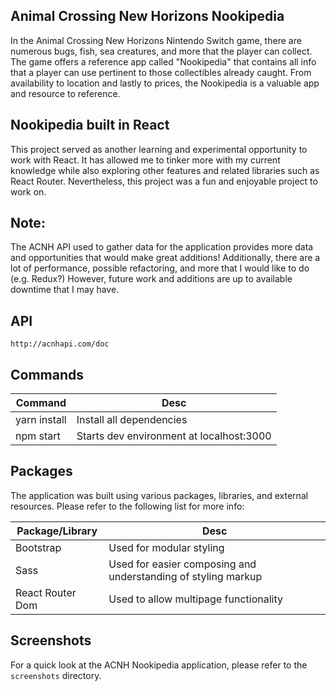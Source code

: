## Animal Crossing New Horizons Nookipedia
In the Animal Crossing New Horizons Nintendo Switch game, there are numerous bugs, fish, sea creatures, 
and more that the player can collect. The game offers a reference app called "Nookipedia" that
contains all info that a player can use pertinent to those collectibles already caught.
From availability to location and lastly to prices, the Nookipedia is a valuable app and resource to reference.

## Nookipedia built in React
This project served as another learning and experimental opportunity to work with React. 
It has allowed me to tinker more with my current knowledge while also exploring other features and related libraries such as React Router. Nevertheless, this project was a fun and enjoyable project to work on. 

## Note:
The ACNH API used to gather data for the application provides more data and opportunities that would make great additions!
Additionally, there are a lot of performance, possible refactoring, and more that I would like to do (e.g. Redux?)
However, future work and additions are up to available downtime that I may have.

## API 
`http://acnhapi.com/doc`

## Commands
| Command | Desc |
| ---------| --------|
| yarn install | Install all dependencies |
| npm start | Starts dev environment at localhost:3000 |

## Packages
The application was built using various packages, libraries, and external resources. Please refer to the following list for more info:

| Package/Library | Desc|
| ---------| --------|
| Bootstrap | Used for modular styling |
| Sass | Used for easier composing and understanding of styling markup |
| React Router Dom | Used to allow multipage functionality |


## Screenshots
For a quick look at the ACNH Nookipedia application, please refer to the `screenshots` directory.